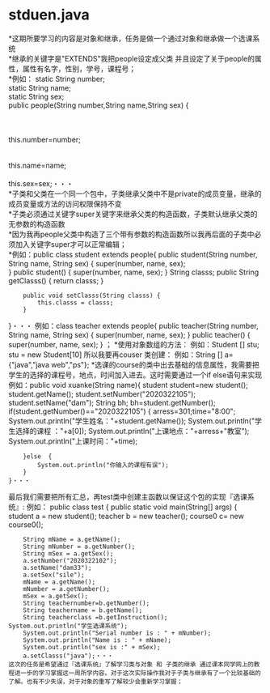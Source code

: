 # stduen.java
*这期所要学习的内容是对象和继承，任务是做一个通过对象和继承做一个选课系统<br>
*继承的关键字是"EXTENDS"我把people设定成父类 并且设定了关于people的属性，属性有名字，性别，学号，课程号；<br>
*例如：	static String number;<br>
		static String name;<br>
		static String sex;<br>
		public people(String number,String name,String sex) {<br><br><br><br>
			this.number=number;<br><br><br>
			this.name=name;<br><br>
			this.sex=sex;・・・<br>
*子类和父类在一个同一个包中，子类继承父类中不是private的成员变量，继承的成员变量或方法的访问权限保持不变<br>
*子类必须通过关键字super关键字来继承父类的构造函数，子类默认继承父类的无参数的构造函数<br>
*因为我再people父类中构造了三个带有参数的构造函数所以我再后面的子类中必须加入关键字super才可以正常编辑；<br>
*例如：public class student extends people{
		public student(String number, String name, String sex) {
			super(number, name, sex);	
		}
		public student() {
			super(number, name, sex);
		}
	    String classs;
		public String getClasss() {
			return classs;
		}

		public void setClasss(String classs) {
			this.classs = classs;
		}
		
}・・・
例如：class teacher extends people{
	public teacher(String number, String name, String sex) {
		super(number, name, sex);
	}
	public teacher() {
		super(number, name, sex);
	}  ；
  *使用对象数组的方法：
  例如：Student [] stu;
  stu = new Student[10]
  所以我要再couser 类创建：
  例如：String [] a= {"java","java web","ps"};
  *选课的course的类中出去基础的信息属性，我需要把学生的选择的课程号，地点，时间加入进去。这时需要通过一个if else语句来实现
  例如：public void xuanke(String name){
		student student=new student();
		student.getName();
		student.setNumber("2020322105");
		student.setName("dam");
		String bh;
		bh=student.getNumber();
	    if(student.getNumber()=="2020322105") {
	    	arress=301;time="8:00";
	    	System.out.println("学生姓名："+student.getName());
	    	System.out.println("学生选择的课程 ："+a[0]);
	    	System.out.println("上课地点："+arress+"教室");
	    	System.out.println("上课时间："+time);
	    	
	    }else  {
	    	System.out.println("你输入的课程有误");
	    }
	}・・・
  最后我们需要把所有汇总，再test类中创建主函数以保证这个包的实现『选课系统』:
  例如：
  public class test {
	public static void main(String[] args) {
		student a = new student();
		teacher b = new teacher();
		course0 c= new course0();
		
		String mName = a.getName();
		String mNumber = a.getNumber();
		String mSex = a.getSex();
		a.setNumber("2020322102");
		a.setName("dam33");
		a.setSex("sile");
     	mName = a.getName();
		mNumber = a.getNumber();
		mSex = a.getSex();
		String teachernumber=b.getNumber();
		String teachername = b.getName();
		String teacherclass =b.getInstruction();
    System.out.println("学生选课系统");
		System.out.println("Serial number is : " + mNumber);
		System.out.println("Name is : " + mName);
		System.out.println("sex is :" + mSex);
		a.setClasss("java");・・・
    这次的任务是希望通过『选课系统』了解学习类与对象 和 子类的继承 通过课本同学网上的教程进一步的学习掌握这一周所学内容。对于这次实际操作我对于子类与继承有了一个比较基础的了解。也有不少失误，对于对象的重写了解较少会重新学习掌握；
